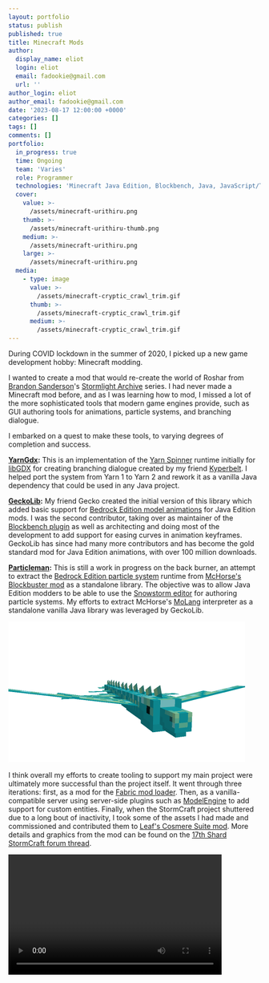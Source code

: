 ```yaml
---
layout: portfolio
status: publish
published: true
title: Minecraft Mods
author:
  display_name: eliot
  login: eliot
  email: fadookie@gmail.com
  url: ''
author_login: eliot
author_email: fadookie@gmail.com
date: '2023-08-17 12:00:00 +0000'
categories: []
tags: []
comments: []
portfolio:
  in_progress: true
  time: Ongoing
  team: 'Varies'
  role: Programmer
  technologies: 'Minecraft Java Edition, Blockbench, Java, JavaScript/TypeScript'
  cover:
    value: >-
      /assets/minecraft-urithiru.png
    thumb: >-
      /assets/minecraft-urithiru-thumb.png
    medium: >-
      /assets/minecraft-urithiru.png
    large: >-
      /assets/minecraft-urithiru.png
  media:
    - type: image
      value: >-
        /assets/minecraft-cryptic_crawl_trim.gif
      thumb: >-
        /assets/minecraft-cryptic_crawl_trim.gif
      medium: >-
        /assets/minecraft-cryptic_crawl_trim.gif
---
```


During COVID lockdown in the summer of 2020, I picked up a new game development hobby: Minecraft modding.

I wanted to create a mod that would re-create the world of Roshar from [Brandon Sanderson](https://www.brandonsanderson.com/)'s [Stormlight Archive](https://en.wikipedia.org/wiki/The_Stormlight_Archive) series. I had never made a Minecraft mod before, and as I was learning how to mod, I missed a lot of the more sophisticated tools that modern game engines provide, such as GUI authoring tools for animations, particle systems, and branching dialogue.

I embarked on a quest to make these tools, to varying degrees of completion and success.

**[YarnGdx](https://github.com/kyperbelt/YarnGdx):** This is an implementation of the [Yarn Spinner](https://www.yarnspinner.dev/) runtime initially for [libGDX](https://libgdx.com/) for creating branching dialogue created by my friend [Kyperbelt](https://kyperbelt.itch.io/). I helped port the system from Yarn 1 to Yarn 2 and rework it as a vanilla Java dependency that could be used in any Java project.

**[GeckoLib](https://github.com/bernie-g/geckolib):** My friend Gecko created the initial version of this library which added basic support for [Bedrock Edition model animations](https://bedrock.dev/docs/stable/Animations) for Java Edition mods. I was the second contributor, taking over as maintainer of the [Blockbench plugin](https://www.blockbench.net/) as well as architecting and doing most of the development to add support for easing curves in animation keyframes. GeckoLib has since had many more contributors and has become the gold standard mod for Java Edition animations, with over 100 million downloads.

**[Particleman](https://github.com/fadookie/particleman):** This is still a work in progress on the back burner, an attempt to extract the [Bedrock Edition particle system](https://bedrock.dev/docs/stable/Particles) runtime from [McHorse's Blockbuster mod](https://github.com/mchorse/blockbuster) as a standalone library. The objective was to allow Java Edition modders to be able to use the [Snowstorm editor](https://github.com/JannisX11/snowstorm) for authoring particle systems. My efforts to extract McHorse's [MoLang](https://bedrock.dev/docs/stable/Molang) interpreter as a standalone vanilla Java library was leveraged by GeckoLib.

<img src="/assets/minecraft-skyeel-fly-tex.gif" width="473" height="281" alt="Skyeel model by AlahrranHonor, animated by me"/>

I think overall my efforts to create tooling to support my main project were ultimately more successful than the project itself. It went through three iterations: first, as a mod for the [Fabric mod loader](https://fabricmc.net/). Then, as a vanilla-compatible server using server-side plugins such as [ModelEngine](https://mythiccraft.io/index.php?resources/model-engine%E2%80%94ultimate-entity-model-manager-1-19-4-1-20-4.1213) to add support for custom entities. Finally, when the StormCraft project shuttered due to a long bout of inactivity, I took some of the assets I had made and commissioned and contributed them to [Leaf's Cosmere Suite mod](https://github.com/leafreynolds/cosmere). More details and graphics from the mod can be found on the [17th Shard StormCraft forum thread](https://www.17thshard.com/forums/topic/96185-stormcraft-a-minecraft-modserver/).

<video width="426" height="240" controls>
  <!-- <source src="/assets/minecraft-rockbuds.mp4" type="video/mp4"> -->
  <source src="http://eliot.s3.amazonaws.com/eliotlash.com/minecraft-rockbuds.mp4" type="video/mp4">
  Your browser does not support the video tag.
</video>
